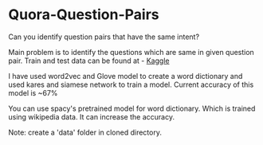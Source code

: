 # Quora-Question-Pairs
Can you identify question pairs that have the same intent?

Main problem is to identify the questions which are same in given question pair.
Train and test data can be found at - <a href="https://www.kaggle.com/c/quora-question-pairs/data">Kaggle</a>

I have used word2vec and Glove model to create a word dictionary and used kares and siamese network to train a model.
Current accuracy of this model is ~67%

You can use spacy's pretrained model for word dictionary. Which is trained using wikipedia data. It can increase the accuracy.

Note: create a 'data' folder in cloned directory.
